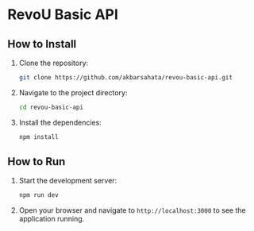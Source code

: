 # RevoU Basic API

## How to Install

1. Clone the repository:
    ```sh
    git clone https://github.com/akbarsahata/revou-basic-api.git
    ```
2. Navigate to the project directory:
    ```sh
    cd revou-basic-api
    ```
3. Install the dependencies:
    ```sh
    npm install
    ```

## How to Run

1. Start the development server:
    ```sh
    npm run dev
    ```
2. Open your browser and navigate to `http://localhost:3000` to see the application running.